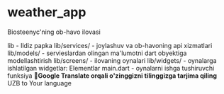 # weather_app

Biosteenyc'ning ob-havo ilovasi

lib - Ildiz papka
lib/services/ - joylashuv va ob-havoning api xizmatlari 
lib/models/ - servieslardan olingan ma'lumotni dart obyektiga modellashtirish
lib/screens/ - ilovaning oynalari
lib/widgets/ - oynalarga ishlatilgan widgetlar: Elementlar
main.dart - oynalarni ishga tushiruvchi funksiya
🤪**Google Translate orqali o'zinggizni tilinggizga tarjima qiling** UZB to Your language
